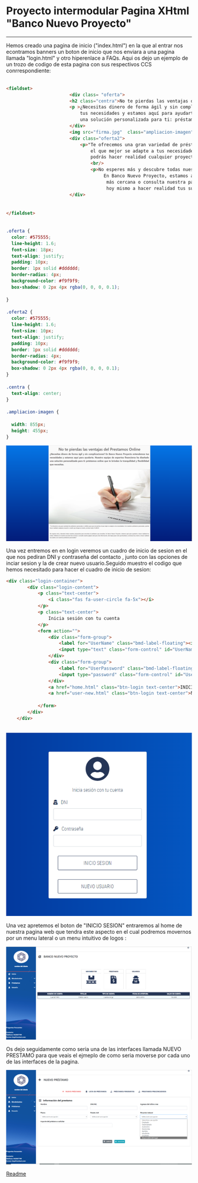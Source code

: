 # Proyecto intermodular Pagina XHtml "Banco Nuevo Proyecto"

***

Hemos creado una pagina de inicio ("index.html") en la que al entrar nos econtramos banners un boton de inicio que nos  enviara a una pagina llamada "login.html" y otro hiperenlace a FAQs.
Aqui os dejo un ejemplo de un trozo de codigo de esta pagina con sus respectivos CCS conrrespondiente:


``` html 

<fieldset>
						<div class= "oferta">
						<h2 class="centra">No te pierdas las ventajas del Prestamos Online</h2>
						<p >¿Necesitas dinero de forma ágil y sin complicaciones? En Banco Nuevo Proyecto entendemos 
							tus necesidades y estamos aquí para ayudarte. Nuestro equipo de expertos financieros ha diseñado 
							una solución personalizada para ti: préstamos online que te brindan la tranquilidad y flexibilidad que necesitas.</p>
						</div>
						<img src="firma.jpg"  class="ampliacion-imagen"/>
						<div class="oferta2">
							<p>"Te ofrecemos una gran variedad de préstamos personales o créditos para que encuentres 
								el que mejor se adapte a tus necesidades. Con nuestros préstamos personales, 
								podrás hacer realidad cualquier proyecto o sueño que tengas en mente, ¡incluso hasta 15.000 €! </p>
								<br/>
								<p>No esperes más y descubre todas nuestras propuestas para encontrar el préstamo que necesitas.
									 En Banco Nuevo Proyecto, estamos aquí para ayudarte a hacer realidad tus metas. Visítanos en nuestra sucursal
									  más cercana o consulta nuestra página web para más información. ¡No dejes pasar esta oportunidad y comienza 
									  hoy mismo a hacer realidad tus sueños con nuestros préstamos personales!"</p>
						</div>

									
</fieldset>
```
``` css

.oferta {
  color: #575555;
  line-height: 1.6;
  font-size: 18px;
  text-align: justify;
  padding: 10px;
  border: 1px solid #dddddd;
  border-radius: 4px;
  background-color: #f9f9f9;
  box-shadow: 0 2px 4px rgba(0, 0, 0, 0.1);

}

.oferta2 {
  color: #575555;
  line-height: 1.6;
  font-size: 10px;
  text-align: justify;
  padding: 10px;
  border: 1px solid #dddddd;
  border-radius: 4px;
  background-color: #f9f9f9;
  box-shadow: 0 2px 4px rgba(0, 0, 0, 0.1);
}

.centra {
  text-align: center;
}

.ampliacion-imagen {

  width: 855px;
  height: 455px;
}
``` 

![ejemplo1](imagenes/ejemplo1%20.png)

Una vez entremos en en login veremos un cuadro de inicio de sesion en el que nos pediran DNI y contraseña del contacto , junto con las opciones de inciar sesion y la de crear nuevo usuario.Seguido muestro el codigo que hemos necesitado para hacer el cuadro de inicio de sesion:


``` html 
<div class="login-container">
		<div class="login-content">
			<p class="text-center">
				<i class="fas fa-user-circle fa-5x"></i>
			</p>
			<p class="text-center">
				Inicia sesión con tu cuenta
			</p>
			<form action="">
				<div class="form-group">
					<label for="UserName" class="bmd-label-floating"><i class="fas fa-user-secret"></i> &nbsp; DNI</label>
					<input type="text" class="form-control" id="UserName" name="DNI" pattern="[0-9]{8}[A-Za-z]" maxlength="9">
				</div>
				<div class="form-group">
					<label for="UserPassword" class="bmd-label-floating"><i class="fas fa-key"></i> &nbsp; Contraseña</label>
					<input type="password" class="form-control" id="UserPassword" name="clave" maxlength="200">
				</div>
				<a href="home.html" class="btn-login text-center">INICIO SESION</a>
				<a href="user-new.html" class="btn-login text-center">NUEVO USUARIO</a>

			</form>
		</div>
	</div>
    
``` 
![ejemplo2](imagenes/ejemplo2.png)


Una vez apretemos el boton de "INICIO SESION" entraremos al home de nuestra pagina web que tendra este aspecto en el cual podremos movernos por un menu lateral o un menu intuitivo de logos :

![ejemplo3](imagenes/Ejemplo3.png)


Os dejo seguidamente como seria una de las interfaces llamada NUEVO PRESTAMO para que veais el ejmeplo de como seria moverse por cada uno de las interfaces de la pagina.

![ejemplo4](imagenes/Ejemplo4.png)

[Readme](README.md)